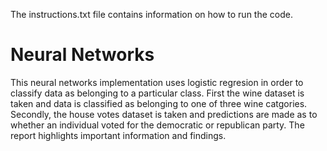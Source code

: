 The instructions.txt file contains information on how to run the code.

# Neural Networks

This neural networks implementation uses logistic regresion in order to classify 
data as belonging to a particular class. First the wine dataset is taken and 
data is classified as belonging to one of three wine catgories. Secondly,
the house votes dataset is taken and predictions are made as to whether
an individual voted for the democratic or republican party. The report
highlights important information and findings.
